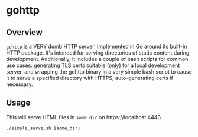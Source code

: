 # gohttp

## Overview
`gohttp` is a VERY dumb HTTP server, implemented in Go around its built-in HTTP package. It's intended for serving directories of static content during development. Additionally, it includes a couple of bash scripts for common use cases: generating TLS certs suitable (only) for a local development server, and wrapping the gohttp binary in a very simple bash script to cause it to serve a specified directory with HTTPS, auto-generating certs if necessary.

## Usage
This will serve HTML files in `some_dir` on https://localhost:4443.
```
./simple_serve.sh [some_dir]
```
